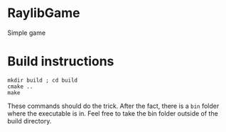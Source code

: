 # RaylibGame
Simple game

# Build instructions
```
mkdir build ; cd build
cmake ..
make
```
These commands should do the trick.
After the fact, there is a `bin` folder where the executable is in.
Feel free to take the bin folder outside of the build directory.
